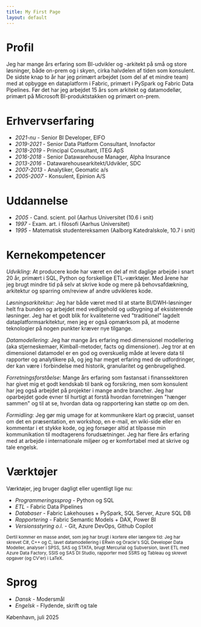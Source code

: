 ```yaml
---
title: My First Page
layout: default
---
```


# Profil

Jeg har mange års erfaring som BI-udvikler og -arkitekt på små og store løsninger, både on-prem og i skyen, cirka halvdelen af tiden som konsulent. De sidste knap to år har jeg primært arbejdet (som del af et mindre team) med at opbygge en dataplatform i Fabric, primært i PySpark og Fabric Data Pipelines. Før det har jeg arbejdet 15 års som arkitekt og   datamodellør, primært på Microsoft BI-produktstakken og primært on-prem.

# Erhvervserfaring
- *2021-nu* - Senior BI Developer, EIFO
- *2019-2021* - Senior Data Platform Consultant, Innofactor
- *2018-2019* - Principal Consultant, ITEG ApS
- *2016-2018* - Senior Datawarehouse Manager, Alpha Insurance
- *2013-2016* - Datawarehousearkitekt/Udvikler, SDC
- *2007-2013* - Analytiker, Geomatic a/s
- *2005-2007* - Konsulent, Epinion A/S

# Uddannelse

- *2005* - Cand. scient. pol (Aarhus Universitet (10.6 i snit)
- *1997* - Exam. art. i filosofi (Aarhus Universitet)
- *1995* - Matematisk studentereksamen (Aalborg Katedralskole, 10.7 i snit)


# Kernekompetencer

*Udvikling:* At producere kode har været en del af mit daglige arbejde i snart 20 år, primært i SQL, Python og forskellige ETL-værktøjer. Med årene har jeg brugt mindre tid på selv at skrive kode og mere på behovsafdækning, arkitektur og sparring om/review af andre udvikleres kode.

*Løsningsarkitektur:* Jeg har både været med til at starte BI/DWH-løsninger helt fra bunden og arbejdet med vedligehold og udbygning af eksisterende løsninger. Jeg har et godt blik for kvaliteterne ved "traditionel" lagdelt dataplatformsarkitektur, men jeg er også opmærksom på, at moderne teknologier på nogen punkter kræver nye tilgange.

*Datamodellering:* Jeg har mange års erfaring med dimensionel modellering (aka stjerneskemaer, Kimball-metoder, facts og dimensioner). Jeg tror at en dimensionel datamodel er en god og overskuelig måde at levere data til rapporter og analytikere på, og jeg har meget erfaring med de udfordringer, der kan være i forbindelse med historik, granularitet og genbrugelighed.

*Forretningsforståelse*: Mange års erfaring som fastansat i finanssektoren har givet mig et godt kendskab til bank og forsikring, men som konsulent har jeg også arbejdet på projekter i mange andre brancher. Jeg har oparbejdet gode evner til hurtigt at forstå hvordan forretningen "hænger sammen" og til at se, hvordan data og rapportering kan støtte op om den.

*Formidling:* Jeg gør mig umage for at kommunikere klart og præcist, uanset om det en præsentation, en workshop, en e-mail, en wiki-side eller en kommentar i et stykke kode, og jeg forsøger altid at tilpasse min kommunikation til modtagerens forudsætninger. Jeg har flere års erfaring med at arbejde i internationale miljøer og er komfortabel med at skrive og tale engelsk. 


# Værktøjer

Værktøjer, jeg bruger dagligt eller ugentligt lige nu:

- *Programmeringssprog* - Python og SQL
- *ETL* - Fabric Data Pipelines
- *Databaser* - Fabric Lakehouses + PySpark, SQL Server, Azure SQL DB
- *Rapportering* - Fabric Semantic Models + DAX, Power BI
- *Versionsstyring o.l.* - Git, Azure DevOps, Github Copilot

<small>Dertil kommer en masse andet, som jeg har brugt i kortere eller længere tid: Jeg har skrevet C#, C++ og C, lavet datamodellering i ERwin og Oracle's SQL Developer Data Modeller, analyser i SPSS, SAS og STATA, brugt Mercurial og Subversion, lavet ETL med Azure Data Factory, SSIS og SAS DI Studio, rapporter med SSRS og Tableau og skrevet opgaver (og CV'er) i LaTeX.</small>  

# Sprog

- *Dansk* - Modersmål
- *Engelsk* - Flydende, skrift og tale

København, juli 2025
